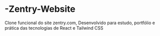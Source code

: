 # -Zentry-Website
Clone funcional do site zentry.com,  Desenvolvido para estudo, portfólio e prática das tecnologias de React e Tailwind CSS
